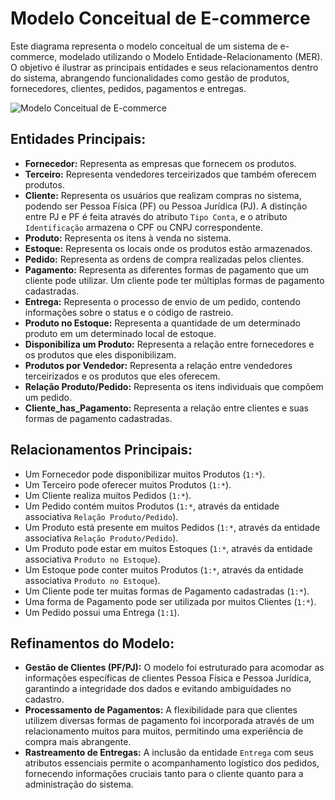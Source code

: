 # Modelo Conceitual de E-commerce

Este diagrama representa o modelo conceitual de um sistema de e-commerce, modelado utilizando o Modelo Entidade-Relacionamento (MER). O objetivo é ilustrar as principais entidades e seus relacionamentos dentro do sistema, abrangendo funcionalidades como gestão de produtos, fornecedores, clientes, pedidos, pagamentos e entregas.

![Modelo Conceitual de E-commerce](modelo_conceitual.png)

## Entidades Principais:

* **Fornecedor:** Representa as empresas que fornecem os produtos.
* **Terceiro:** Representa vendedores terceirizados que também oferecem produtos.
* **Cliente:** Representa os usuários que realizam compras no sistema, podendo ser Pessoa Física (PF) ou Pessoa Jurídica (PJ). A distinção entre PJ e PF é feita através do atributo `Tipo Conta`, e o atributo `Identificação` armazena o CPF ou CNPJ correspondente.
* **Produto:** Representa os itens à venda no sistema.
* **Estoque:** Representa os locais onde os produtos estão armazenados.
* **Pedido:** Representa as ordens de compra realizadas pelos clientes.
* **Pagamento:** Representa as diferentes formas de pagamento que um cliente pode utilizar. Um cliente pode ter múltiplas formas de pagamento cadastradas.
* **Entrega:** Representa o processo de envio de um pedido, contendo informações sobre o status e o código de rastreio.
* **Produto no Estoque:** Representa a quantidade de um determinado produto em um determinado local de estoque.
* **Disponibiliza um Produto:** Representa a relação entre fornecedores e os produtos que eles disponibilizam.
* **Produtos por Vendedor:** Representa a relação entre vendedores terceirizados e os produtos que eles oferecem.
* **Relação Produto/Pedido:** Representa os itens individuais que compõem um pedido.
* **Cliente_has_Pagamento:** Representa a relação entre clientes e suas formas de pagamento cadastradas.

## Relacionamentos Principais:

* Um Fornecedor pode disponibilizar muitos Produtos (`1:*`).
* Um Terceiro pode oferecer muitos Produtos (`1:*`).
* Um Cliente realiza muitos Pedidos (`1:*`).
* Um Pedido contém muitos Produtos (`1:*`, através da entidade associativa `Relação Produto/Pedido`).
* Um Produto está presente em muitos Pedidos (`1:*`, através da entidade associativa `Relação Produto/Pedido`).
* Um Produto pode estar em muitos Estoques (`1:*`, através da entidade associativa `Produto no Estoque`).
* Um Estoque pode conter muitos Produtos (`1:*`, através da entidade associativa `Produto no Estoque`).
* Um Cliente pode ter muitas formas de Pagamento cadastradas (`1:*`).
* Uma forma de Pagamento pode ser utilizada por muitos Clientes (`1:*`).
* Um Pedido possui uma Entrega (`1:1`).

## Refinamentos do Modelo:

* **Gestão de Clientes (PF/PJ):** O modelo foi estruturado para acomodar as informações específicas de clientes Pessoa Física e Pessoa Jurídica, garantindo a integridade dos dados e evitando ambiguidades no cadastro.
* **Processamento de Pagamentos:** A flexibilidade para que clientes utilizem diversas formas de pagamento foi incorporada através de um relacionamento muitos para muitos, permitindo uma experiência de compra mais abrangente.
* **Rastreamento de Entregas:** A inclusão da entidade `Entrega` com seus atributos essenciais permite o acompanhamento logístico dos pedidos, fornecendo informações cruciais tanto para o cliente quanto para a administração do sistema.
